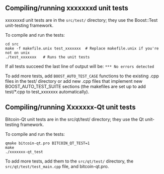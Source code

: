 Compiling/running xxxxxxxd unit tests
------------------------------------

xxxxxxxd unit tests are in the `src/test/` directory; they
use the Boost::Test unit-testing framework.

To compile and run the tests:

	cd src
	make -f makefile.unix test_xxxxxxx  # Replace makefile.unix if you're not on unix
	./test_xxxxxxx   # Runs the unit tests

If all tests succeed the last line of output will be:
`*** No errors detected`

To add more tests, add `BOOST_AUTO_TEST_CASE` functions to the existing
.cpp files in the test/ directory or add new .cpp files that
implement new BOOST_AUTO_TEST_SUITE sections (the makefiles are
set up to add test/*.cpp to test_xxxxxxx automatically).


Compiling/running Xxxxxxx-Qt unit tests
---------------------------------------

Bitcoin-Qt unit tests are in the src/qt/test/ directory; they
use the Qt unit-testing framework.

To compile and run the tests:

	qmake bitcoin-qt.pro BITCOIN_QT_TEST=1
	make
	./xxxxxxx-qt_test

To add more tests, add them to the `src/qt/test/` directory,
the `src/qt/test/test_main.cpp` file, and bitcoin-qt.pro.
